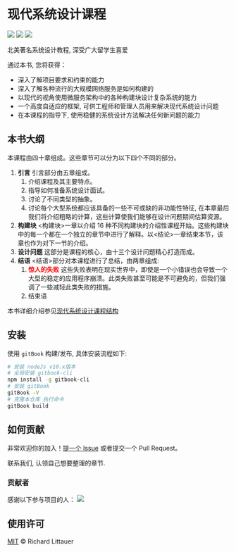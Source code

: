 # 现代系统设计课程

<img src="https://img.shields.io/github/forks/ITTranlationClub/ModernSystemDesignInterview?style=social" />&nbsp;<img src="https://img.shields.io/github/watchers/ITTranlationClub/ModernSystemDesignInterview?style=social" />&nbsp;<img src="https://img.shields.io/github/stars/ITTranlationClub/ModernSystemDesignInterview?style=social" />

北美著名系统设计教程, 深受广大留学生喜爱

通过本书, 您将获得：

- 深入了解项目要求和约束的能力
- 深入了解各种流行的大规模网络服务是如何构建的
- 以现代的视角使用微服务架构中的各种构建块设计复杂系统的能力
- 一个高度自适应的框架, 可供工程师和管理人员用来解决现代系统设计问题
- 在本课程的指导下, 使用稳健的系统设计方法解决任何新问题的能力

## 本书大纲

本课程由四十章组成。这些章节可以分为以下四个不同的部分。

1. **引言** 引言部分由五章组成。
   1. 介绍课程及其主要特点。
   2. 指导如何准备系统设计面试。
   3. 讨论了不同类型的抽象。
   4. 讨论每个大型系统都应该具备的一些不可或缺的非功能性特征, 在本章最后我们将介绍粗略的计算，这些计算使我们能够在设计问题期间估算资源。
2. **构建块**  <构建块>一章以介绍 16 种不同构建块的介绍性课程开始。这些构建块中的每一个都在一个独立的章节中进行了解释。以<结论>一章结束本节，该章也作为对下一节的介绍。
3. **设计问题** 这部分是课程的核心，由十三个设计问题精心打造而成。
4. **结语** <结语>部分对本课程进行了总结，由两章组成:
   1. <font color=red>**惊人的失败**</font> 这些失败表明在现实世界中，即使是一个小错误也会导致一个大型的稳定的应用程序崩溃。此类失败甚至可能是不可避免的，但我们强调了一些减轻此类失败的措施。
   2. 结束语

本书详细介绍参见[现代系统设计课程结构](简介/现代系统设计课程结构.md)

## 安装

使用 `gitBook` 构建/发布, 具体安装流程如下:

```sh
# 安装 nodeJs v10.x版本
# 全局安装 gitbook-cli 
npm install -g gitbook-cli
# 安装 gitBook
gitBook -V
# 克隆本仓库 执行命令
gitBook build
```

## 如何贡献

非常欢迎你的加入！[提一个 Issue](https://github.com/ITTranlationClub/ModernSystemDesignInterview/issues/new) 或者提交一个 Pull Request。

联系我们, 认领自己想要整理的章节.

### 贡献者

感谢以下参与项目的人：
<a href="graphs/contributors"><img src="https://opencollective.com/modernsystemdesigninterview/contributors.svg?width=890&button=false" /></a>


## 使用许可

[MIT](LICENSE) © Richard Littauer